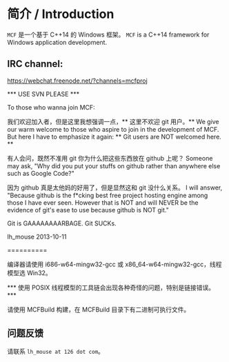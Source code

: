 # 简介 / Introduction

```MCF``` 是一个基于 C++14 的 Windows 框架。
```MCF``` is a C++14 framework for Windows application development.

## IRC channel:
https://webchat.freenode.net/?channels=mcfproj

*** USE SVN PLEASE ***

To those who wanna join MCF:

我们欢迎加入者，但是这里我想强调一点，** 这里不欢迎 git 用户。**
We give our warm welcome to those who aspire to join in the development of MCF.
But here I have to emphasize it again: ** Git users are NOT welcomed here. **

有人会问，既然不准用 git 你为什么把这些东西放在 github 上呢？
Someone may ask, "Why did you put your stuffs on github rather than anywhere else such as Google Code?"

因为 github 真是太他妈的好用了，但是显然这和 git 没什么关系。
I will answer, "Because github is the f*cking best free project hosting engine among those I have ever seen.
However that is NOT and will NEVER be the evidence of git's ease to use because github is NOT git."

Git is GAAAAAAAARBAGE. Git SUCKs.

lh_mouse
2013-10-11

==========

编译器请使用 i686-w64-mingw32-gcc 或 x86_64-w64-mingw32-gcc，线程模型选 Win32。

*** 使用 POSIX 线程模型的工具链会出现各种奇怪的问题，特别是链接错误。 ***

请使用 MCFBuild 构建，在 MCFBuild 目录下有二进制可执行文件。

## 问题反馈
请联系 ```lh_mouse at 126 dot com```。
